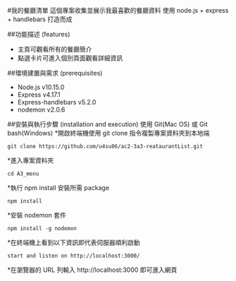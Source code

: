 #我的餐廳清單
這個專案收集並展示我最喜歡的餐廳資料
使用 node.js + express + handlebars 打造而成

##功能描述 (features)
- 主頁可觀看所有的餐廳簡介
- 點選卡片可進入個別頁面觀看詳細資訊

##環境建置與需求 (prerequisites)
- Node.js v10.15.0
- Express v4.17.1
- Express-handlebars v5.2.0
- nodemon v2.0.6

##安裝與執行步驟 (installation and execution)
使用 Git(Mac OS) 或 Git bash(Windows)
*開啟終端機使用 git clone 指令複製專案資料夾到本地端
```
git clone https://github.com/u4su06/ac2-3a3-reataurantList.git
```
*進入專案資料夾
```
cd A3_menu
```
*執行 npm install 安裝所需 package
```
npm install
```
*安裝 nodemon 套件
```
npm install -g nodemon
```
*在終端機上看到以下資訊即代表伺服器順利啟動
```
start and listen on http://localhost:3000/
```
*在瀏覽器的 URL 列輸入 http://localhost:3000 即可進入網頁